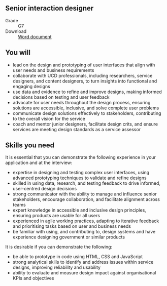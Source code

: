 ## Senior interaction designer

<dl class="govuk-summary-list">
  <div class="govuk-summary-list__row">
    <dt class="govuk-summary-list__key">
      Grade
    </dt>
    <dd class="govuk-summary-list__value">
      G7
    </dd>
  </div>
   <div class="govuk-summary-list__row" data-ignore="true">
    <dt class="govuk-summary-list__key">
      Download
    </dt>
    <dd class="govuk-summary-list__value">
      <a href="word">Word document</a>
    </dd>
  </div></dl>

 

## You will

-	lead on the design and prototyping of user interfaces that align with user needs and business requirements
-	collaborate with UCD professionals, including researchers, service designers, and content designers, to turn insights into functional and engaging designs
-	use data and evidence to refine and improve designs, making informed decisions based on testing and user feedback
-	advocate for user needs throughout the design process, ensuring solutions are accessible, inclusive, and solve complete user problems
-	communicate design solutions effectively to stakeholders, contributing to the overall vision for the service
-	coach and mentor junior designers, facilitate design crits, and ensure services are meeting design standards as a service assessor


## Skills you need

It is essential that you can demonstrate the following experience in your application and at the interview:

-	expertise in designing and testing complex user interfaces, using advanced prototyping techniques to validate and refine designs
-	skilled in using data, research, and testing feedback to drive informed, user-centred design decisions
-	strong communicator with the ability to manage and influence senior stakeholders, encourage collaboration, and facilitate alignment across teams
-	expert knowledge in accessible and inclusive design principles, ensuring products are usable for all users
-	experienced in agile working practices, adapting to iterative feedback and prioritising tasks based on user and business needs
-	be familiar with using, and contributing to, design systems and have experience designing government or similar products


It is desirable if you can demonstrate the following:

-	be able to prototype in code using HTML, CSS and JavaScript
-	strong analytical skills to identify and address issues within service designs, improving reliability and usability
-	ability to evaluate and measure design impact against organisational KPIs and objectives 
